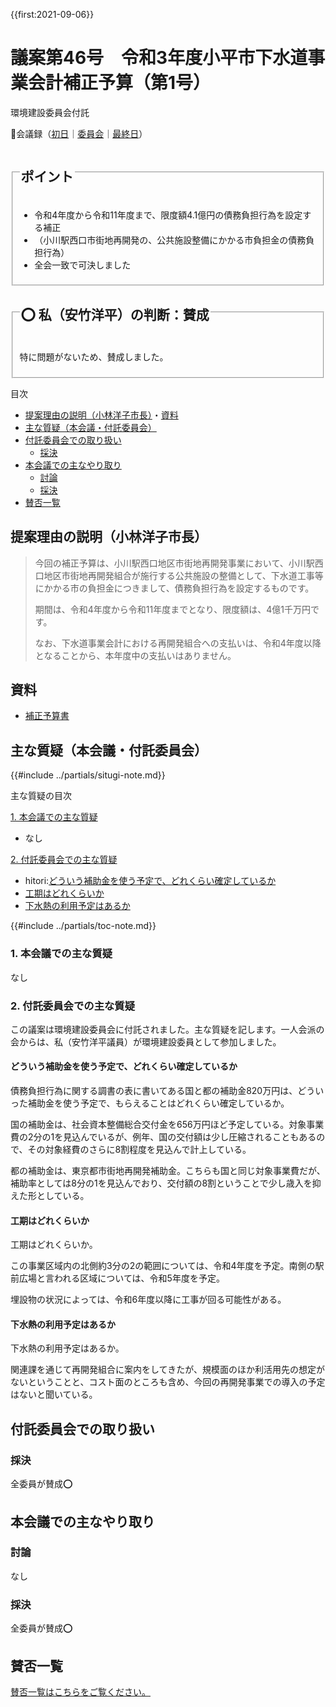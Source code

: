 {{first:2021-09-06}}

# 議案第46号　令和3年度小平市下水道事業会計補正予算（第1号）

<i class="fa fa-gavel" aria-hidden="true"></i> 環境建設委員会付託

<p id="read-kaigiroku">📄会議録（<a href="https://ssp.kaigiroku.net/tenant/kodaira/SpMinuteView.html?council_id=1240&schedule_id=2&minute_id=510&is_search=true">初日</a>｜<a href="https://ssp.kaigiroku.net/tenant/kodaira/SpMinuteView.html?council_id=1251&schedule_id=2&minute_id=9&is_search=true">委員会</a>｜<a href="https://ssp.kaigiroku.net/tenant/kodaira/SpMinuteView.html?council_id=1240&schedule_id=6&minute_id=558&is_search=true">最終日</a>）</p>

<fieldset class="pnt">
  <legend><h2>ポイント</h2></legend>

- 令和4年度から令和11年度まで、限度額4.1億円の債務負担行為を設定する補正
- （小川駅西口市街地再開発の、公共施設整備にかかる市負担金の債務負担行為）
- 全会一致で可決しました

</fieldset>

<fieldset class="sanpi">
  <legend><h2>⭕️ 私（安竹洋平）の判断：賛成</h2></legend>

特に問題がないため、賛成しました。

</fieldset>

<div class="toc">

目次

- [提案理由の説明（小林洋子市長）](#提案理由の説明小林洋子市長)・[資料](#資料)
- [主な質疑（本会議・付託委員会）](#主な質疑本会議付託委員会)
- [付託委員会での取り扱い](#付託委員会での取り扱い)
  - [採決](#採決)
- [本会議での主なやり取り](#本会議での主なやり取り)
  - [討論](#討論)
  - [採決](#採決-1)
- [賛否一覧](#賛否一覧)

</div>

## 提案理由の説明（小林洋子市長）
> 今回の補正予算は、小川駅西口地区市街地再開発事業において、小川駅西口地区市街地再開発組合が施行する公共施設の整備として、下水道工事等にかかる市の負担金につきまして、債務負担行為を設定するものです。
>
> 期間は、令和4年度から令和11年度までとなり、限度額は、4億1千万円です。
>
> なお、下水道事業会計における再開発組合への支払いは、令和4年度以降となることから、本年度中の支払いはありません。

## 資料

- [補正予算書](https://www.city.kodaira.tokyo.jp/kurashi/093/093400.html)

<div class="ippan-situgi">

## 主な質疑（本会議・付託委員会）
{{#include ../partials/situgi-note.md}}

<div class="toc">

主な質疑の目次

[1. 本会議での主な質疑](#1-本会議での主な質疑)

- なし

[2. 付託委員会での主な質疑](#2-付託委員会での主な質疑)

- hitori:[どういう補助金を使う予定で、どれくらい確定しているか](#どういう補助金を使う予定でどれくらい確定しているか)
- [工期はどれくらいか](#工期はどれくらいか)
- [下水熱の利用予定はあるか](#下水熱の利用予定はあるか)

{{#include ../partials/toc-note.md}}

</div>

### 1. 本会議での主な質疑
なし

### 2. 付託委員会での主な質疑
この議案は環境建設委員会に付託されました。主な質疑を記します。一人会派の会からは、私（安竹洋平議員）が環境建設委員として参加しました。

#### どういう補助金を使う予定で、どれくらい確定しているか

<div class="bln bleft yasutake" data-speaker="⭐️安竹洋平議員（一人会派の会）">

債務負担行為に関する調書の表に書いてある国と都の補助金820万円は、どういった補助金を使う予定で、もらえることはどれくらい確定しているか。

</div>

<div class="bln bright" data-speaker="下水道課長補佐（小野）">

国の補助金は、社会資本整備総合交付金を656万円ほど予定している。対象事業費の2分の1を見込んでいるが、例年、国の交付額は少し圧縮されることもあるので、その対象経費のさらに8割程度を見込んで計上している。

</div>

<div class="bln bright" data-speaker="下水道課長補佐（小野）">

都の補助金は、東京都市街地再開発補助金。こちらも国と同じ対象事業費だが、補助率としては8分の1を見込んでおり、交付額の8割ということで少し歳入を抑えた形としている。

</div>

#### 工期はどれくらいか

<div class="bln bleft" data-speaker="他会派の議員">

工期はどれくらいか。

</div>

<div class="bln bright" data-speaker="下水道課長（萩原）">

この事業区域内の北側約3分の2の範囲については、令和4年度を予定。南側の駅前広場と言われる区域については、令和5年度を予定。

</div>

<div class="bln bright" data-speaker="環境部長（田中）">

埋設物の状況によっては、令和6年度以降に工事が回る可能性がある。

</div>

#### 下水熱の利用予定はあるか

<div class="bln bleft" data-speaker="他会派の議員">

下水熱の利用予定はあるか。

</div>

<div class="bln bright" data-speaker="下水道課長（萩原）">

関連課を通じて再開発組合に案内をしてきたが、規模面のほか利活用先の想定がないということと、コスト面のところも含め、今回の再開発事業での導入の予定はないと聞いている。

</div>

</div>

## 付託委員会での取り扱い
### 採決
全委員が賛成⭕️

## 本会議での主なやり取り
### 討論
なし

### 採決
全委員が賛成⭕️

## 賛否一覧
[賛否一覧はこちらをご覧ください。](./index.md#賛否)